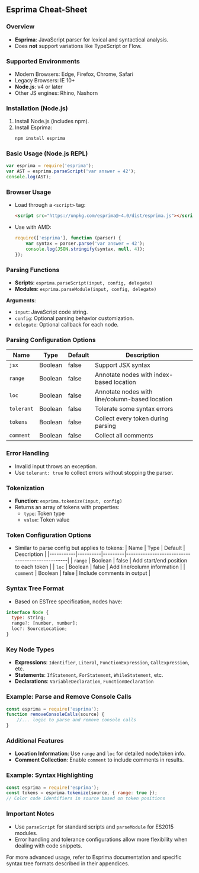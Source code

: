 ## Esprima Cheat-Sheet

### Overview
- **Esprima**: JavaScript parser for lexical and syntactical analysis.
- Does **not** support variations like TypeScript or Flow.

### Supported Environments
- Modern Browsers: Edge, Firefox, Chrome, Safari
- Legacy Browsers: IE 10+
- **Node.js**: v4 or later
- Other JS engines: Rhino, Nashorn

### Installation (Node.js)
1. Install Node.js (includes npm).
2. Install Esprima:
   ```bash
   npm install esprima
   ```

### Basic Usage (Node.js REPL)
```javascript
var esprima = require('esprima');
var AST = esprima.parseScript('var answer = 42');
console.log(AST);
```

### Browser Usage
- Load through a `<script>` tag:
  ```html
  <script src="https://unpkg.com/esprima@~4.0/dist/esprima.js"></script>
  ```
  
- Use with AMD:
  ```javascript
  require(['esprima'], function (parser) {
      var syntax = parser.parse('var answer = 42');
      console.log(JSON.stringify(syntax, null, 4));
  });
  ```

### Parsing Functions
- **Scripts**: `esprima.parseScript(input, config, delegate)`
- **Modules**: `esprima.parseModule(input, config, delegate)`

**Arguments**:
- `input`: JavaScript code string.
- `config`: Optional parsing behavior customization.
- `delegate`: Optional callback for each node.

### Parsing Configuration Options
| Name      | Type     | Default | Description                                     |
|-----------|----------|---------|-------------------------------------------------|
| `jsx`     | Boolean  | false   | Support JSX syntax                              |
| `range`   | Boolean  | false   | Annotate nodes with index-based location        |
| `loc`     | Boolean  | false   | Annotate nodes with line/column-based location  |
| `tolerant`| Boolean  | false   | Tolerate some syntax errors                     |
| `tokens`  | Boolean  | false   | Collect every token during parsing               |
| `comment` | Boolean  | false   | Collect all comments                             |

### Error Handling
- Invalid input throws an exception.
- Use `tolerant: true` to collect errors without stopping the parser.

### Tokenization
- **Function**: `esprima.tokenize(input, config)`
- Returns an array of tokens with properties:
  - `type`: Token type
  - `value`: Token value

### Token Configuration Options
- Similar to parse config but applies to tokens:
| Name      | Type     | Default | Description                                     |
|-----------|----------|---------|-------------------------------------------------|
| `range`   | Boolean  | false   | Add start/end position to each token           |
| `loc`     | Boolean  | false   | Add line/column information                     |
| `comment` | Boolean  | false   | Include comments in output                      |

### Syntax Tree Format
- Based on ESTree specification, nodes have:
```javascript
interface Node {
  type: string;
  range?: [number, number];
  loc?: SourceLocation;
}
```
### Key Node Types
- **Expressions**: `Identifier`, `Literal`, `FunctionExpression`, `CallExpression`, etc.
- **Statements**: `IfStatement`, `ForStatement`, `WhileStatement`, etc.
- **Declarations**: `VariableDeclaration`, `FunctionDeclaration`

### Example: Parse and Remove Console Calls
```javascript
const esprima = require('esprima');
function removeConsoleCalls(source) {
    //... logic to parse and remove console calls
}
```

### Additional Features
- **Location Information**: Use `range` and `loc` for detailed node/token info.
- **Comment Collection**: Enable `comment` to include comments in results.

### Example: Syntax Highlighting
```javascript
const esprima = require('esprima');
const tokens = esprima.tokenize(source, { range: true });
// Color code identifiers in source based on token positions
```

### Important Notes
- Use `parseScript` for standard scripts and `parseModule` for ES2015 modules.
- Error handling and tolerance configurations allow more flexibility when dealing with code snippets. 

For more advanced usage, refer to Esprima documentation and specific syntax tree formats described in their appendices.

